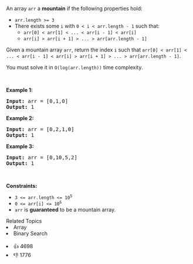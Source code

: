 <p>An array <code>arr</code> a <strong>mountain</strong> if the following properties hold:</p>

<ul> 
 <li><code>arr.length &gt;= 3</code></li> 
 <li>There exists some <code>i</code> with <code>0 &lt; i &lt; arr.length - 1</code> such that: 
  <ul> 
   <li><code>arr[0] &lt; arr[1] &lt; ... &lt; arr[i - 1] &lt; arr[i] </code></li> 
   <li><code>arr[i] &gt; arr[i + 1] &gt; ... &gt; arr[arr.length - 1]</code></li> 
  </ul> </li> 
</ul>

<p>Given a mountain array <code>arr</code>, return the index <code>i</code> such that <code>arr[0] &lt; arr[1] &lt; ... &lt; arr[i - 1] &lt; arr[i] &gt; arr[i + 1] &gt; ... &gt; arr[arr.length - 1]</code>.</p>

<p>You must solve it in <code>O(log(arr.length))</code> time complexity.</p>

<p>&nbsp;</p> 
<p><strong class="example">Example 1:</strong></p>

<pre>
<strong>Input:</strong> arr = [0,1,0]
<strong>Output:</strong> 1
</pre>

<p><strong class="example">Example 2:</strong></p>

<pre>
<strong>Input:</strong> arr = [0,2,1,0]
<strong>Output:</strong> 1
</pre>

<p><strong class="example">Example 3:</strong></p>

<pre>
<strong>Input:</strong> arr = [0,10,5,2]
<strong>Output:</strong> 1
</pre>

<p>&nbsp;</p> 
<p><strong>Constraints:</strong></p>

<ul> 
 <li><code>3 &lt;= arr.length &lt;= 10<sup>5</sup></code></li> 
 <li><code>0 &lt;= arr[i] &lt;= 10<sup>6</sup></code></li> 
 <li><code>arr</code> is <strong>guaranteed</strong> to be a mountain array.</li> 
</ul>

<div><div>Related Topics</div><div><li>Array</li><li>Binary Search</li></div></div><br><div><li>👍 4698</li><li>👎 1776</li></div>